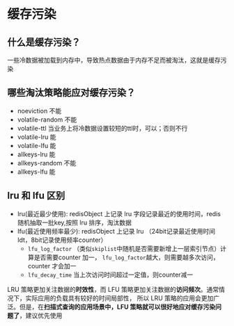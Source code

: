 # 缓存污染

## 什么是缓存污染？
一些冷数据被加载到内存中，导致热点数据由于内存不足而被淘汰，这就是缓存污染

## 哪些淘汰策略能应对缓存污染？
* noeviction  不能
* volatile-random 不能
* volatile-ttl 当业务上将冷数据设置较短的ttl时，可以；否则不行
* volatile-lru 能
* volatile-lfu 能
* allkeys-lru 能
* allkeys-random 不能
* allkeys-lfu 能

## lru 和 lfu 区别
* lru(最近最少使用): redisObject 上记录 lru 字段记录最近的使用时间，redis 随机抽取一批key,按照 lru 排序，淘汰数据
* lfu(最近使用频率最少): redisObject 上记录 lru （24bit记录最近使用时间ldt，8bit记录使用频率counter）
    * `lfu_log_factor` （类似`skiplist`中随机是否需要新增上一层索引节点）计算是否需要counter 加一，
`lfu_log_factor`越大，则需要越多次访问，counter 才会加一
    * `lfu_decay_time` 当上次访问时间超过一定值，则counter减一

LRU 策略更加关注数据的**时效性**，而 LFU 策略更加关注数据的**访问频次**。通常情况下，实际应用的负载具有较好的时间局部性，
所以 LRU 策略的应用会更加广泛。但是，在**扫描式查询的应用场景中，LFU 策略就可以很好地应对缓存污染问题了**，建议优先使用
